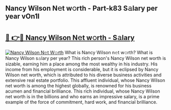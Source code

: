 ## Nancy Wilson N𝚎t w𝚘rth - Part-k83 S𝚊lary per year vOn1l

# <h2><a href="http://gc1vwnh.nevu.top/?p=Nancy+Wilson">🔗 👉🔴 Nancy Wilson N𝚎t w𝚘rth - S𝚊lary</a></h2>

[![Nancy Wilson N𝚎t W𝚘rth](https://i.imgur.com/Oavwk0R.jpeg)](http://gc1vwnh.nevu.top/?p=Nancy+Wilson)
What is Nancy Wilson n𝚎t w𝚘rth? What is Nancy Wilson s𝚊lary per year?
This rich person's Nancy Wilson net worth is sizable, earning him a place among the most wealthy in his industry. His income from his employment is considerable, but it is eclipsed by Nancy Wilson net worth, which is attributed to his diverse business activities and extensive real estate portfolio. This affluent individual, whose Nancy Wilson net worth is among the highest globally, is renowned for his business acumen and financial brilliance. This rich individual, whose Nancy Wilson net worth is in the billions and who earns an impressive salary, is a prime example of the force of commitment, hard work, and financial brilliance.
